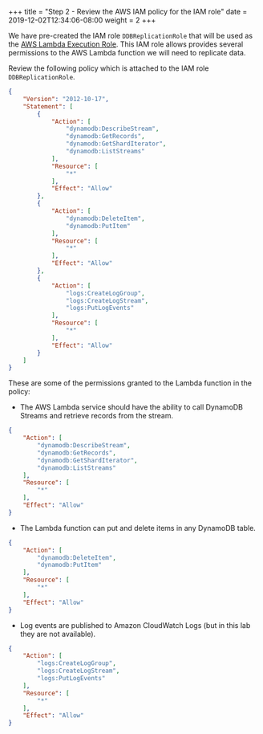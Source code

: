 +++
title = "Step 2 - Review the AWS IAM policy for the IAM role"
date = 2019-12-02T12:34:06-08:00
weight = 2
+++


We have pre-created the IAM role `DDBReplicationRole` that will be used as the [AWS Lambda Execution Role](https://docs.aws.amazon.com/lambda/latest/dg/lambda-intro-execution-role.html). This IAM role allows provides several permissions to the AWS Lambda function we will need to replicate data.

Review the following policy which is attached to the IAM role `DDBReplicationRole`.
```json
{
    "Version": "2012-10-17",
    "Statement": [
        {
            "Action": [
                "dynamodb:DescribeStream",
                "dynamodb:GetRecords",
                "dynamodb:GetShardIterator",
                "dynamodb:ListStreams"
            ],
            "Resource": [
                "*"
            ],
            "Effect": "Allow"
        },
        {
            "Action": [
                "dynamodb:DeleteItem",
                "dynamodb:PutItem"
            ],
            "Resource": [
                "*"
            ],
            "Effect": "Allow"
        },
        {
            "Action": [
                "logs:CreateLogGroup",
                "logs:CreateLogStream",
                "logs:PutLogEvents"
            ],
            "Resource": [
                "*"
            ],
            "Effect": "Allow"
        }
    ]
}
```

These are some of the permissions granted to the Lambda function in the policy:

-  The AWS Lambda service should have the ability to call DynamoDB Streams and retrieve records from the stream.
```json
{
    "Action": [
        "dynamodb:DescribeStream",
        "dynamodb:GetRecords",
        "dynamodb:GetShardIterator",
        "dynamodb:ListStreams"
    ],
    "Resource": [
        "*"
    ],
    "Effect": "Allow"
}
```

- The Lambda function can put and delete items in any DynamoDB table.
```json
{
    "Action": [
        "dynamodb:DeleteItem",
        "dynamodb:PutItem"
    ],
    "Resource": [
        "*"
    ],
    "Effect": "Allow"
}
```
- Log events are published to Amazon CloudWatch Logs (but in this lab they are not available).
```json
{
    "Action": [
        "logs:CreateLogGroup",
        "logs:CreateLogStream",
        "logs:PutLogEvents"
    ],
    "Resource": [
        "*"
    ],
    "Effect": "Allow"
}
```
